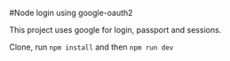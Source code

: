 #Node login using google-oauth2

This project uses google for login, passport and sessions.

Clone, run `npm install` and then `npm run dev`